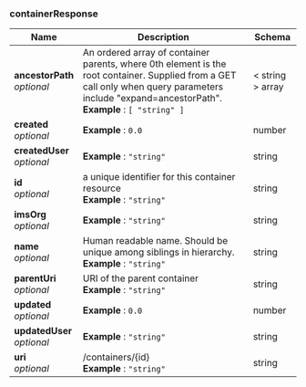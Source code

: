 
<a name="containerresponse"></a>
### containerResponse

|Name|Description|Schema|
|---|---|---|
|**ancestorPath**  <br>*optional*|An ordered array of container parents, where 0th element is the root container.  Supplied from a GET call only when query parameters include "expand=ancestorPath".  <br>**Example** : `[ "string" ]`|< string > array|
|**created**  <br>*optional*|**Example** : `0.0`|number|
|**createdUser**  <br>*optional*|**Example** : `"string"`|string|
|**id**  <br>*optional*|a unique identifier for this container resource  <br>**Example** : `"string"`|string|
|**imsOrg**  <br>*optional*|**Example** : `"string"`|string|
|**name**  <br>*optional*|Human readable name. Should be unique among siblings in hierarchy.  <br>**Example** : `"string"`|string|
|**parentUri**  <br>*optional*|URI of the parent container  <br>**Example** : `"string"`|string|
|**updated**  <br>*optional*|**Example** : `0.0`|number|
|**updatedUser**  <br>*optional*|**Example** : `"string"`|string|
|**uri**  <br>*optional*|/containers/{id}  <br>**Example** : `"string"`|string|



